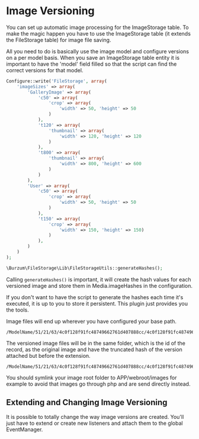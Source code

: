 Image Versioning
================

You can set up automatic image processing for the ImageStorage table. To make the magic happen you have to use the ImageStorage table (it extends the FileStorage table) for image file saving.

All you need to do is basically use the image model and configure versions on a per model basis. When you save an ImageStorage table entity it is important to have the 'model' field filled so that the script can find the correct versions for that model.

```php
Configure::write('FileStorage', array(
	'imageSizes' => array(
		'GalleryImage' => array(
			'c50' => array(
				'crop' => array(
					'width' => 50, 'height' => 50
				)
			),
			't120' => array(
				'thumbnail' => array(
					'width' => 120, 'height' => 120
				)
			),
			't800' => array(
				'thumbnail' => array(
					'width' => 800, 'height' => 600
				)
			)
		),
		'User' => array(
			'c50' => array(
				'crop' => array(
					'width' => 50, 'height' => 50
				)
			),
			't150' => array(
				'crop' => array(
					'width' => 150, 'height' => 150)
				)
			),
		)
	)
);

\Burzum\FileStorage\Lib\FileStorageUtils::generateHashes();
```

Calling ```generateHashes()``` is important, it will create the hash values for each versioned image and store them in Media.imageHashes in the configuration.

If you don't want to have the script to generate the hashes each time it's executed, it is up to you to store it persistent. This plugin just provides you the tools.

Image files will end up wherever you have configured your base path.

```
/ModelName/51/21/63/4c0f128f91fc48749662761d407888cc/4c0f128f91fc48749662761d407888cc.jpg
```

The versioned image files will be in the same folder, which is the id of the record, as the original image and have the truncated hash of the version attached but before the extension.

```
/ModelName/51/21/63/4c0f128f91fc48749662761d407888cc/4c0f128f91fc48749662761d407888cc.f91fsc.jpg
```

You should symlink your image root folder to APP/webroot/images for example to avoid that images go through php and are send directly instead.

Extending and Changing Image Versioning
---------------------------------------

It is possible to totally change the way image versions are created. You'll just have to extend or create new listeners and attach them to the global EventManager.
